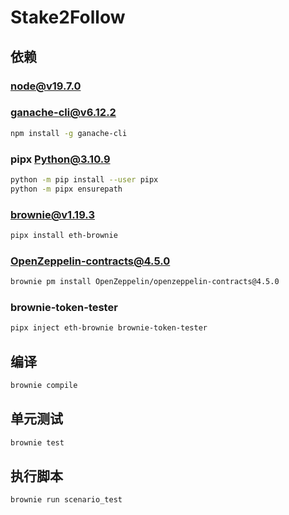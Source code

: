 # Stake2Follow


## 依赖
### node@v19.7.0

### ganache-cli@v6.12.2

```bash
npm install -g ganache-cli
```

### pipx Python@3.10.9

```bash
python -m pip install --user pipx
python -m pipx ensurepath
```
### brownie@v1.19.3

```bash
pipx install eth-brownie
```

### OpenZeppelin-contracts@4.5.0

```bash
brownie pm install OpenZeppelin/openzeppelin-contracts@4.5.0
```

### brownie-token-tester

```bash
pipx inject eth-brownie brownie-token-tester
```

## 编译

```bash
brownie compile
```

## 单元测试

```bash
brownie test
```

## 执行脚本

```bash
brownie run scenario_test
```
